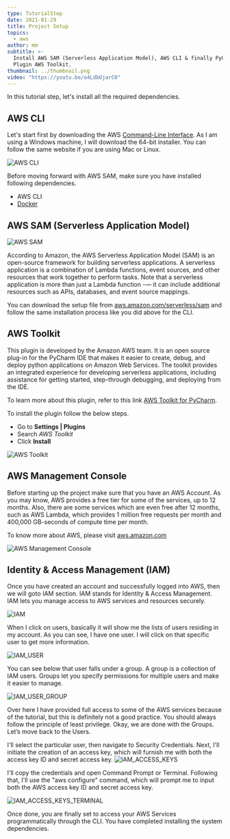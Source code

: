 ```yaml
---
type: TutorialStep
date: 2021-01-29
title: Project Setup
topics:
  - aws
author: mm
subtitle: >-
  Install AWS SAM (Serverless Application Model), AWS CLI & finally PyCharm
  Plugin AWS Toolkit.
thumbnail: ../thumbnail.png
video: "https://youtu.be/o4LdbOjarC0"
---
```


In this tutorial step, let's install all the required dependencies.

## AWS CLI

Let's start first by downloading the AWS [Command-Line Interface](https://aws.amazon.com/cli). As I am using a Windows machine, I will download the 64-bit installer. You can follow the same website if you are using Mac or Linux.

![AWS CLI](aws_cli.png)

Before moving forward with AWS SAM, make sure you have installed following dependencies.

- AWS CLI
- [Docker](https://www.docker.com/)

## AWS SAM (Serverless Application Model)

![AWS SAM](aws_sam.png)

According to Amazon, the AWS Serverless Application Model (SAM) is an open-source framework for building serverless applications.
A serverless application is a combination of Lambda functions, event sources, and other resources that work together to perform tasks. Note that a serverless application is more than just a Lambda function -— it can include additional resources such as APIs, databases, and event source mappings.

You can download the setup file from [aws.amazon.com/serverless/sam](https://aws.amazon.com/serverless/sam) and follow the same installation process like you did above for the CLI.

## AWS Toolkit

This plugin is developed by the Amazon AWS team. It is an open source plug-in for the PyCharm IDE that makes it easier to create, debug, and deploy python applications on Amazon Web Services. The toolkit provides an integrated experience for developing serverless applications, including assistance for getting started, step-through debugging, and deploying from the IDE.

To learn more about this plugin, refer to this link [AWS Toolkit for PyCharm](https://aws.amazon.com/pycharm/).

To install the plugin follow the below steps.

- Go to **Settings | Plugins**
- Search _AWS Toolkit_
- Click **Install**

![AWS Toolkit](aws_toolkit.png)

## AWS Management Console

Before starting up the project make sure that you have an AWS Account. As you may know, AWS provides a free tier for some of the services,
up to 12 months. Also, there are some services which are even free after 12 months, such as AWS Lambda, which provides 1 million free requests per month and 400,000 GB-seconds of compute time per month.

To know more about AWS, please visit [aws.amazon.com](https://aws.amazon.com/)

![AWS Management Console](aws_management_console.png)

## Identity & Access Management (IAM)

Once you have created an account and successfully logged into AWS, then we will goto IAM section. IAM stands for Identity & Access Management. IAM lets you manage access to AWS services and resources securely.

![IAM](iam.png)

When I click on users, basically it will show me the lists of users residing in my account. As you can see, I have one user. I will click
on that specific user to get more information.

![IAM_USER](iam_user.png)

You can see below that user falls under a group. A group is a collection of IAM users. Groups let you specify permissions for multiple users and make it easier to manage.

![IAM_USER_GROUP](aws_iam_group.png)

Over here I have provided full access to some of the AWS services because of the tutorial, but this is definitely not a good practice. You should always follow the principle of least privilege. Okay, we are done with the Groups. Let’s move back to the Users.

I'll select the particular user, then navigate to Security Credentials. Next, I'll initiate the creation of an access key, which will furnish me with both the access key ID and secret access key.
![IAM_ACCESS_KEYS](access_keys.png)

I'll copy the credentials and open Command Prompt or Terminal. Following that, I'll use the "aws configure" command, which will prompt me to input both the AWS access key ID and secret access key.

![IAM_ACCESS_KEYS_TERMINAL](access_keys_terminal.png)

Once done, you are finally set to access your AWS Services programmatically through the CLI. You have completed installing the system dependencies.
